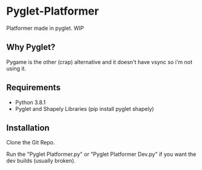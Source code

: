 # Pyglet-Platformer
 Platformer made in pyglet. WIP
## Why Pyglet?
 Pygame is the other (crap) alternative and it doesn't have vsync so i'm not using it.
## Requirements
 - Python 3.8.1
 - Pyglet and Shapely Libraries (pip install pyglet shapely)
## Installation
 Clone the Git Repo.
 
 Run the "Pyglet Platformer.py" or "Pyglet Platformer Dev.py" if you want the dev builds (usually broken).

